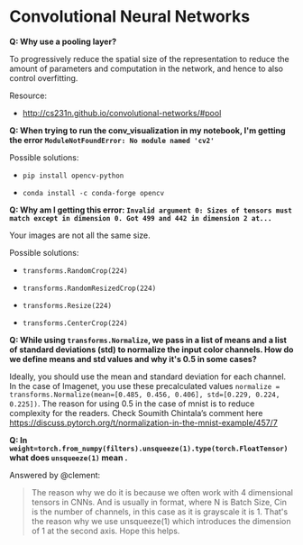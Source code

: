 # Convolutional Neural Networks

**Q: Why use a pooling layer?**

To progressively reduce the spatial size of the representation to reduce the amount of parameters and computation in the network, and
hence to also control overfitting.

Resource:

-  http://cs231n.github.io/convolutional-networks/#pool

**Q: When trying to run the conv_visualization in my notebook, I'm getting the error `ModuleNotFoundError: No module named 'cv2'`**

Possible solutions:

-  `pip install opencv-python`

-  `conda install -c conda-forge opencv`

**Q: Why am I getting this error: `Invalid argument 0: Sizes of tensors must match except in dimension 0. Got 499 and 442 in dimension 2 at...`**

Your images are not all the same size.

Possible solutions:

-  `transforms.RandomCrop(224)`

-  `transforms.RandomResizedCrop(224)`

- `transforms.Resize(224)`

- `transforms.CenterCrop(224)`

**Q: While using `transforms.Normalize`, we pass in a list of means and a list of standard deviations (std) to normalize the input color channels. How do we define means and std values and why it's 0.5 in some cases?**

Ideally, you should use the mean and standard deviation for each channel. In the case of Imagenet, you use these precalculated values `normalize = transforms.Normalize(mean=[0.485, 0.456, 0.406], std=[0.229, 0.224, 0.225])`. The reason for using 0.5 in the case of mnist is to reduce complexity for the readers. Check Soumith Chintala’s comment here https://discuss.pytorch.org/t/normalization-in-the-mnist-example/457/7

**Q: In `weight=torch.from_numpy(filters).unsqueeze(1).type(torch.FloatTensor)` what does `unsqueeze(1)` mean .**

Answered by @clement:

>The reason why we do it is because we often work with 4 dimensional tensors in CNNs. And is usually in format, where N 
is Batch Size, Cin is the number of channels, in this case as it is grayscale it is 1. That's the reason why we use unsqueeze(1) which
introduces the dimension of 1 at the second axis. Hope this helps.

